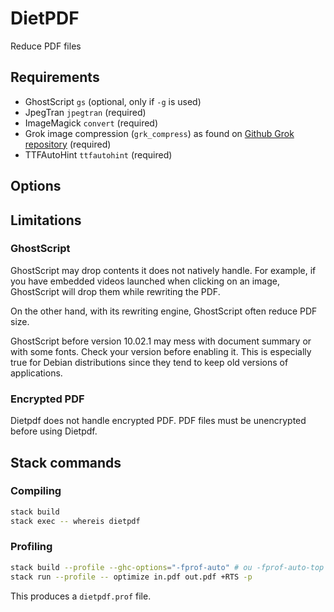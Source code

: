 # DietPDF

Reduce PDF files

## Requirements

- GhostScript `gs` (optional, only if `-g` is used)
- JpegTran `jpegtran` (required)
- ImageMagick `convert` (required)
- Grok image compression (`grk_compress`) as found on
  [Github Grok repository](https://github.com/GrokImageCompression/grok)
  (required)
- TTFAutoHint `ttfautohint` (required)

## Options

## Limitations

### GhostScript

GhostScript may drop contents it does not natively handle. For example, if you
have embedded videos launched when clicking on an image, GhostScript will drop
them while rewriting the PDF.

On the other hand, with its rewriting engine, GhostScript often reduce PDF size.

GhostScript before version 10.02.1 may mess with document summary or with some
fonts. Check your version before enabling it. This is especially true for Debian
distributions since they tend to keep old versions of applications.

### Encrypted PDF

Dietpdf does not handle encrypted PDF. PDF files must be unencrypted before
using Dietpdf.

## Stack commands

### Compiling

```sh
stack build
stack exec -- whereis dietpdf
```

### Profiling

```sh
stack build --profile --ghc-options="-fprof-auto" # ou -fprof-auto-top
stack run --profile -- optimize in.pdf out.pdf +RTS -p
```

This produces a `dietpdf.prof` file.